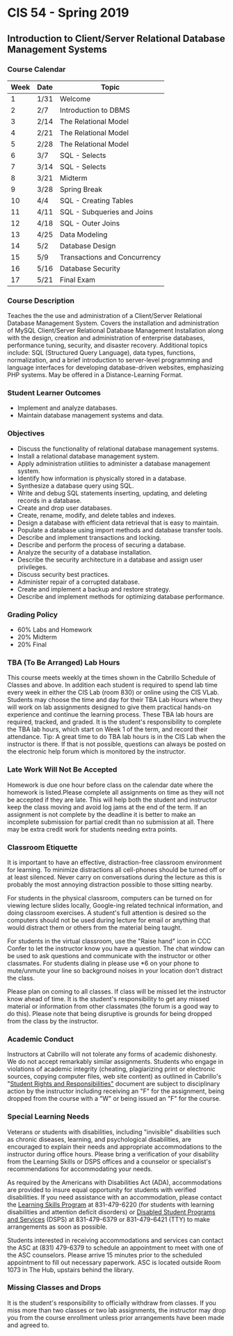 # CIS 54 - Spring 2019

## Introduction to Client/Server Relational Database Management Systems

### Course Calendar 

| Week | Date | Topic |
| - | - | - | 
| 1 | 1/31 | Welcome | | 
| 2 | 2/7 | Introduction to DBMS | 
| 3 | 2/14 | The Relational Model |
| 4 | 2/21 | The Relational Model |
| 5 | 2/28 | The Relational Model | 
| 6 | 3/7 | SQL - Selects | 
| 7 | 3/14 | SQL - Selects | 
| 8 | 3/21 | Midterm | 
| 9 | 3/28 | Spring Break | 
| 10 | 4/4 | SQL - Creating Tables | 
| 11 | 4/11 | SQL - Subqueries and Joins | 
| 12 | 4/18 | SQL - Outer Joins | 
| 13 | 4/25 | Data Modeling | 
| 14 | 5/2 | Database Design |
| 15 | 5/9 | Transactions and Concurrency | 
| 16 | 5/16 | Database Security | 
| 17 | 5/21 | Final Exam | 


### Course Description

Teaches the the use and administration of a Client/Server Relational Database Management System. Covers the installation and administration of MySQL Client/Server Relational Database Management Installation along with the design, creation and administration of enterprise databases, performance tuning, security, and disaster recovery. Additional topics include: SQL (Structured Query Language), data types, functions, normalization, and a brief introduction to server-level programming and language interfaces for developing database-driven websites, emphasizing PHP systems. May be offered in a Distance-Learning Format.

### Student Learner Outcomes

  - Implement and analyze databases.
  - Maintain database management systems and data.
  
### Objectives

  - Discuss the functionality of relational database management systems.
  - Install a relational database management system.
  - Apply administration utilities to administer a database management system.
  - Identify how information is physically stored in a database.
  - Synthesize a database query using SQL.
  - Write and debug SQL statements inserting, updating, and deleting records in a database.
  - Create and drop user databases.
  - Create, rename, modify, and delete tables and indexes.
  - Design a database with efficient data retrieval that is easy to maintain.
  - Populate a database using import methods and database transfer tools.
  - Describe and implement transactions and locking.
  - Describe and perform the process of securing a database.
  - Analyze the security of a database installation.
  - Describe the security architecture in a database and assign user privileges.
  - Discuss security best practices.
  - Administer repair of a corrupted database.
  - Create and implement a backup and restore strategy.
  - Describe and implement methods for optimizing database performance.

### Grading Policy

  - 60% Labs and Homework
  - 20% Midterm
  - 20% Final

### TBA (To Be Arranged) Lab Hours

This course meets weekly at the times shown in the Cabrillo Schedule of Classes and above. In addition each student is required to spend lab time every week in either the CIS Lab (room 830) or online using the CIS VLab. Students may choose the time and day for their TBA Lab Hours where they will work on lab assignments designed to give them practical hands-on experience and continue the learning process. These TBA lab hours are required, tracked, and graded. It is the student's responsibility to complete the TBA lab hours, which start on Week 1 of the term, and record their attendance. Tip: A great time to do TBA lab hours is in the CIS Lab when the instructor is there. If that is not possible, questions can always be posted on the electronic help forum which is monitored by the instructor.

### Late Work Will Not Be Accepted

Homework is due one hour before class on the calendar date where the homework is listed.Please complete all assignments on time as they will not be accepted if they are late. This will help both the student and instructor keep the class moving and avoid log jams at the end of the term. If an assignment is not complete by the deadline it is better to make an incomplete submission for partial credit than no submission at all. There may be extra credit work for students needing extra points.

### Classroom Etiquette

It is important to have an effective, distraction-free classroom environment for learning. To minimize distractions all cell-phones should be turned off or at least silenced. Never carry on conversations during the lecture as this is probably the most annoying distraction possible to those sitting nearby.
 
 For students in the physical classroom, computers can be turned on for viewing lecture slides locally, Google-ing related technical information, and doing classroom exercises. A student's full attention is desired so the computers should not be used during lecture for email or anything that would distract them or others from the material being taught.
 
 For students in the virtual classroom, use the "Raise hand" icon in CCC Confer to let the instructor know you have a question. The chat window can be used to ask questions and communicate with the instructor or other classmates. For students dialing in please use *6 on your phone to mute/unmute your line so background noises in your location don't distract the class.
 
 Please plan on coming to all classes. If class will be missed let the instructor know ahead of time. It is the student's responsibility to get any missed material or information from other classmates (the forum is a good way to do this). Please note that being disruptive is grounds for being dropped from the class by the instructor.
 
### Academic Conduct

Instructors at Cabrillo will not tolerate any forms of academic dishonesty. We do not accept remarkably similar assignments. Students who engage in violations of academic integrity (cheating, plagiarizing print or electronic sources, copying computer files, web site content) as outlined in Cabrillo's "[Student Rights and Responsibilities"](http://www.cabrillo.edu/services/studentaffairs/documents/rightsresponsibilities.pdf) document are subject to disciplinary action by the instructor including receiving an "F" for the assignment, being dropped from the course with a "W" or being issued an "F" for the course.
 
### Special Learning Needs

Veterans or students with disabilities, including "invisible" disabilities such as chronic diseases, learning, and psychological disabilities, are encouraged to explain their needs and appropriate accommodations to the instructor during office hours. Please bring a verification of your disability from the Learning Skills or DSPS offices and a counselor or specialist's recommendations for accommodating your needs.
 
 As required by the Americans with Disabilities Act (ADA), accommodations are provided to insure equal opportunity for students with verified disabilities. If you need assistance with an accommodation, please contact the [Learning Skills Program](http://www.cabrillo.edu/academics/learningskills/) at 831-479-6220 (for students with learning disabilities and attention deficit disorders) or [Disabled Student Programs and Services](http://www.cabrillo.edu/services/dsps/index.html) (DSPS) at 831-479-6379 or 831-479-6421 (TTY) to make arrangements as soon as possible.
 
Students interested in receiving accommodations and services can contact the ASC at (831) 479-6379 to schedule an appointment to meet with one of the ASC counselors. Please arrive 15 minutes prior to the scheduled appointment to fill out necessary paperwork.
ASC is located outside Room 1073 in The Hub, upstairs behind the library.

### Missing Classes and Drops

It is the student's responsibility to officially withdraw from classes. If you miss more than two classes or two lab assignments, the instructor may drop you from the course enrollment unless prior arrangements have been made and agreed to.
